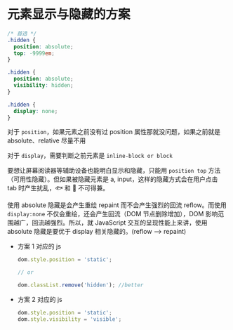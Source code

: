 # 元素显示与隐藏的方案

```css
/* 首选 */
.hidden {
  position: absolute;
  top: -9999em;
}

.hidden {
  position: absolute;
  visibility: hidden;
}

.hidden {
  display: none;
}
```

对于 `position`，如果元素之前没有过 position 属性那就没问题，如果之前就是 absolute、relative 尽量不用

对于 `display`，需要判断之前元素是 `inline-block or block`

要想让屏幕阅读器等辅助设备也能明白显示和隐藏，只能用 `position top` 方法 （可用性隐藏）。但如果被隐藏元素是 a, input，这样的隐藏方式会在用户点击 tab 时产生扰乱，🐟 和 🐻 不可得兼。

使用 absolute 隐藏是会产生重绘 repaint 而不会产生强烈的回流 reflow。而使用 `display:none` 不仅会重绘，还会产生回流（DOM 节点删除增加），DOM 影响范围越广，回流越强烈。所以，就 JavaScript 交互的呈现性能上来讲，使用 absolute 隐藏是要优于 display 相关隐藏的。(reflow --> repaint)

- 方案 1 对应的 js

  ```javascript
  dom.style.position = 'static';

  // or

  dom.classList.remove('hidden'); //better
  ```

- 方案 2 对应的 js

  ```javascript
  dom.style.position = 'static';
  dom.style.visibility = 'visible';
  ```
